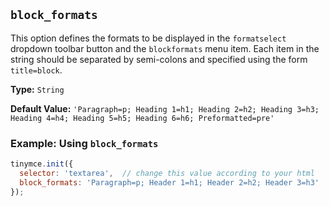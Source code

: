 ## `block_formats`

This option defines the formats to be displayed in the `formatselect` dropdown toolbar button and the `blockformats` menu item. Each item in the string should be separated by semi-colons and specified using the form `title=block`.

**Type:** `String`

**Default Value:** `'Paragraph=p; Heading 1=h1; Heading 2=h2; Heading 3=h3; Heading 4=h4; Heading 5=h5; Heading 6=h6; Preformatted=pre'`

### Example: Using `block_formats`

```js
tinymce.init({
  selector: 'textarea',  // change this value according to your html
  block_formats: 'Paragraph=p; Header 1=h1; Header 2=h2; Header 3=h3'
});
```
